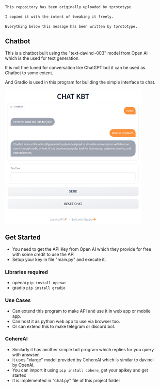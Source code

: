```
This repository has been originally uploaded by tprototype. 

I copied it with the intent of tweaking it freely.

Everything below this message has been written by tprototype.
```
## Chatbot

This is a chatbot built using the "text-davinci-003" model from Open AI which is the used for text generation.

It is not fine tuned for conversation like ChatGPT but it can be used as Chatbot to some extent.

And Gradio is used in this program for building the simple interface to chat.

<img src="chatkbt.png" alt="chatkbt" width="450"/>

## Get Started

- You need to get the API Key from Open AI which they provide for free with some credit to use the API
- Setup your key in file "main.py" and execute it. 

### Libraries required

- openai `pip install openai`
- gradio `pip install gradio`

### Use Cases

- Can extend this program to make API and use it in web app or mobile app.
- Can host it as python web app to use via browser too.
- Or can extend this to make telegram or discord bot.

### CohereAI

- Similarly it has another simple bot program which replies for you query with answser.
- It uses "xlarge" model provided by CohereAI which is similar to davinci by OpenAI.
- You can import it using `pip install cohere`, get your apikey and get started
- It is implemented in "chat.py" file of this project folder

